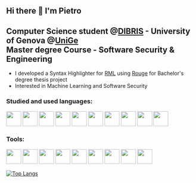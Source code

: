 ## Hi there 👋 I'm Pietro
## Computer Science student @[DIBRIS](https://dibris.unige.it/en) - University of Genova @[UniGe](https://unige.it/en) <br> Master degree Course - Software Security & Engineering

- I developed a Syntax Highlighter for [RML](https://rmlatdibris.github.io/) using [Rouge](https://github.com/rouge-ruby/) for Bachelor's degree thesis project
- Interested in Machine Learning and Software Security

### Studied and used languages:

<p align= left>
   <img src="https://cdn.jsdelivr.net/gh/devicons/devicon/icons/c/c-original.svg" width="40" height="40" />
    <a href = "https://cplusplus.com/reference/"><img src="https://cdn.jsdelivr.net/gh/devicons/devicon/icons/cplusplus/cplusplus-original.svg" width="40" height="40" /></a>
<a href = "https://learn.microsoft.com/en-gb/dotnet/csharp/"> <img src="https://cdn.jsdelivr.net/gh/devicons/devicon/icons/csharp/csharp-original.svg" width="40" height="40" /></a>
 <a href = "https://docs.oracle.com/javase/8/docs/api/"> <img src="https://cdn.jsdelivr.net/gh/devicons/devicon/icons/java/java-original.svg" width="40" height="40"/></a>
   <img src="https://cdn.jsdelivr.net/gh/devicons/devicon/icons/ruby/ruby-original.svg" width="40" height="40"/>
   <img src="https://cdn.jsdelivr.net/gh/devicons/devicon/icons/php/php-original.svg" width="40" height="40"/>
    <img src="https://cdn.jsdelivr.net/gh/devicons/devicon/icons/html5/html5-original.svg" width="40" height="40"/>
     <img src="https://cdn.jsdelivr.net/gh/devicons/devicon/icons/python/python-original.svg" width="40" height="40"/>
     <img src="https://cdn.jsdelivr.net/gh/devicons/devicon/icons/haskell/haskell-original.svg" width="40" height="40"/>
     <img src="https://cdn.jsdelivr.net/gh/devicons/devicon/icons/javascript/javascript-original.svg" width="40" height="40"/>
            
  </p>
  
 ### Tools:
 <p align= left>
   <img src="https://cdn.jsdelivr.net/gh/devicons/devicon/icons/atom/atom-original.svg" width="40" height="40"/>
   <img src="https://cdn.jsdelivr.net/gh/devicons/devicon/icons/git/git-original.svg" width="40" height="40"/>
   <img src="https://cdn.jsdelivr.net/gh/devicons/devicon/icons/postgresql/postgresql-original.svg" width="40" height="40" />
   <img src="https://cdn.jsdelivr.net/gh/devicons/devicon/icons/visualstudio/visualstudio-plain.svg" width="40" height="40" />
    <img src="https://cdn.jsdelivr.net/gh/devicons/devicon/icons/dotnetcore/dotnetcore-original.svg" width="40" height="40"/>
    <img src="https://cdn.jsdelivr.net/gh/devicons/devicon/icons/android/android-original.svg" width="40" height="40"/>
    <img src="https://cdn.jsdelivr.net/gh/devicons/devicon/icons/androidstudio/androidstudio-original.svg" width="40" height="40"/>
    <img src="https://cdn.jsdelivr.net/gh/devicons/devicon/icons/jetbrains/jetbrains-original.svg" width="40" height="40"/>
    <img src="https://cdn.jsdelivr.net/gh/devicons/devicon/icons/jupyter/jupyter-original-wordmark.svg" width="40" height="40"/>
</p>
 




[![Top Langs](https://github-readme-stats.vercel.app/api/top-langs/?username=pie-catt&layout=compact)](https://github.com/anuraghazra/github-readme-stats)

<!--
**pie-catt/pie-catt** is a ✨ _special_ ✨ repository because its `README.md` (this file) appears on your GitHub profile.

Here are some ideas to get you started:


- 🌱 I’m currently learning ...
- 👯 I’m looking to collaborate on ...
- 🤔 I’m looking for help with ...
- 💬 Ask me about ...
- 📫 How to reach me: ...
- 😄 Pronouns: ...
- ⚡ Fun fact: ...
-->
